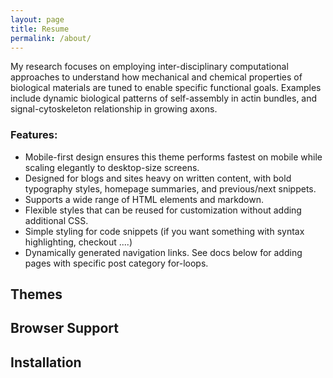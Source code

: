 ```yaml
---
layout: page
title: Resume
permalink: /about/
---
```


My research focuses on employing inter-disciplinary computational approaches to understand
how mechanical and chemical properties of biological materials are tuned to enable specific functional
goals. Examples include dynamic biological patterns of self-assembly in actin bundles, and
signal-cytoskeleton relationship in growing axons.

### Features:
* Mobile-first design ensures this theme performs fastest on mobile while scaling elegantly to desktop-size screens.
* Designed for blogs and sites heavy on written content, with bold typography styles, homepage summaries, and previous/next snippets.
* Supports a wide range of HTML elements and markdown.
* Flexible styles that can be reused for customization without adding additional CSS.
* Simple styling for code snippets (if you want something with syntax highlighting, checkout ....)
* Dynamically generated navigation links. See docs below for adding pages with specific post category for-loops.

## Themes

## Browser Support

## Installation
